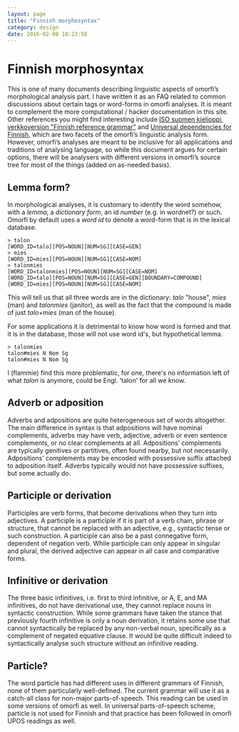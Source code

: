 ```yaml
---
layout: page
title: "Finnish morphosyntax"
category: design
date: 2016-02-08 18:23:58
---
```



# Finnish morphosyntax

This is one of many documents describing linguistic aspects of omorfi’s
morphological analysis part. I have written it as an FAQ related to common
discussions about certain tags or word-forms in omorfi analyses. It is meant to
complement the more computational / hacker documentation in this site. Other
references you might find interesting include [ISO suomen kielioppi,
verkkoversion "Finnish reference grammar"](http://kaino.kotus.fi/visk) and
[Universal dependencies for
Finnish](https://universaldependencies.github.io/docs/#language-fi), which are
two facets of the omorfi’s linguistic analysis form. However, omorfi’s analyses
are meant to be inclusive for all applications and traditions of analysing
language, so while this document argues for certain options, there will be
analysers with different versions in omorfi’s source tree for most of the
things (added on as-needed basis).

## Lemma form?

In morphological analyses, it is customary to identify the word somehow, with a
*lemma*, a *dictionary form*, an id *number* (e.g. in wordnet?) or such.
Omorfi by default uses a *word id* to denote a word-form that is in the lexical
database.
```
> talon
[WORD_ID=talo][POS=NOUN][NUM=SG][CASE=GEN]
> mies
[WORD_ID=mies][POS=NOUN][NUM=SG][CASE=NOM]
> talonmies
[WORD_ID=talonmies][POS=NOUN][NUM=SG][CASE=NOM]
[WORD_ID=talo][POS=NOUN][NUM=SG][CASE=GEN][BOUNDARY=COMPOUND][WORD_ID=mies][POS=NOUN][NUM=SG][CASE=NOM]
```

This will tell us that all three words are in the dictionary: *talo* "house",
*mies* (man) and *talonmies* (janitor), as well as the fact that the compound
is made of just *talo+mies* (man of the house). 

For some applications it is detrimental to know how word is formed and that it
is in the database, those will not use word id's, but hypothetical lemma.

```
> talonmies
talon#mies N Nom Sg
talon#mies N Nom Sg
```

I (flammie) find this more problematic, for one, there's no information left
of what *talon* is anymore, could be Engl. 'talon' for all we know.

## Adverb or adposition

Adverbs and adpositions are quite heterogeneous set of words altogether. The
main difference in syntax is that adpositions will have nominal complements,
adverbs may have verb, adjective, adverb or even sentence complements, or no
clear complements at all. Adpositions’ complements are typically genitives or
partitives, often found nearby, but not necessarily. Adpositions’ complements
may be encoded with possessive suffix attached to adposition itself. Adverbs
typically would not have possessive suffixes, but some actually do.

## Participle or derivation

Participles are verb forms, that become derivations when they turn into
adjectives. A participle is a participle if it is part of a verb chain, phrase
or structure, that cannot be replaced with an adjective, e.g., syntactic tense
or such construction. A participle can also be a past connegative form,
dependent of negation verb. While participle can only appear in singular and
plural, the derived adjective can appear in all case and comparative forms.

## Infinitive or derivation

The three basic infinitives, i.e. first to third infinitive, or A, E, and MA
infinitives, do not have derivational use, they cannot replace nouns in
syntactic construction. While some grammars have taken the stance that
previously fourth infinitive is only a noun derivation, it retains some use
that cannot syntactically be replaced by any non-verbal noun, specifically as a
complement of negated equative clause. It would be quite difficult indeed to
syntactically analyse such structure without an infinitive reading.

## Particle?

The word particle has had different uses in different grammars of Finnish, none
of them particularly well-defined. The current grammar will use it as a
catch-all class for non-major parts-of-speech. This reading can be used in some
versions of omorfi as well. In universal parts-of-speech scheme, particle is
not used for Finnish and that practice has been followed in omorfi UPOS
readings as well.

